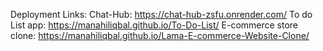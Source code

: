 Deployment Links:
Chat-Hub: https://chat-hub-zsfu.onrender.com/
To do List app: https://manahiliqbal.github.io/To-Do-List/
E-commerce store clone: https://manahiliqbal.github.io/Lama-E-commerce-Website-Clone/